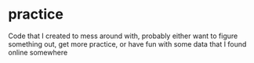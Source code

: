 # practice
Code that I created to mess around with, probably either want to figure something out, get more practice, or have fun with some data that I found online somewhere
